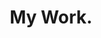 ---
title: 'My Work.'
templateKey: 'portfolio-page'
path: /portfolio
projects:
  - service: 'Web Application'
    name: 'Video Conferencing'
    images:
      - src: /img/undraw_video_call_kxyp.png
        legend: ''
      - src: /img/meetings-mockup1.jpg
        legend: Responsive Design
      - src: /img/meetings-mockup2.png
        legend: 'Create / personalize multiple meeting rooms'
      - src: /img/meetings-mockup3.png
        legend: 'Subscription model powered by Stripe'
  - service: 'Web Application'
    name: 'Killer Trips'
    images:
      - src: /img/undraw_airport_2581.png
        legend: ''
      - src: /img/killer-mockup1.jpg
        legend: 'User based community for information about popular travel destinations'
      - src: /img/killer-mockup2.png
        legend: 'Logged in users can create their own postings which everyone will see'
      - src: /img/killer-mockup3.png
        legend: 'View information about particular destinations and leave comments or likes/dislikes'
---